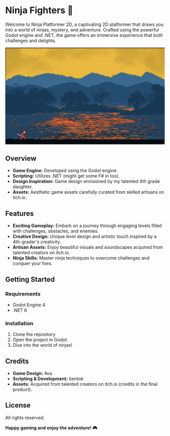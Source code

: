 # Ninja Fighters 🥷

Welcome to Ninja Platformer 2D, a captivating 2D platformer that draws you into a world of ninjas, mystery, and adventure. Crafted using the powerful Godot engine and .NET, the game offers an immersive experience that both challenges and delights.

![Game Screenshot](Assets/screenshot.png)

## Overview

* **Game Engine:** Developed using the Godot engine.
* **Scripting:** Utilizes .NET (might get some F# in too).
* **Design Inspiration:** Game design envisioned by my talented 4th grade daughter.
* **Assets:** Aesthetic game assets carefully curated from skilled artisans on itch.io.

## Features

* **Exciting Gameplay:** Embark on a journey through engaging levels filled with challenges, obstacles, and enemies.
* **Creative Design:** Unique level design and artistic touch inspired by a 4th-grader's creativity.
* **Artisan Assets:** Enjoy beautiful visuals and soundscapes acquired from talented creators on itch.io.
* **Ninja Skills:** Master ninja techniques to overcome challenges and conquer your foes.

## Getting Started

### Requirements

- Godot Engine 4
- .NET 6

### Installation

1. Clone the repository 
2. Open the project in Godot.
3. Dive into the world of ninjas!

## Credits

- **Game Design:** Ava
- **Scripting & Development:** bentok
- **Assets:** Acquired from talented creators on itch.io (credits in the final product).

## License

All rights reserved.

**Happy gaming and enjoy the adventure! 🎮**
